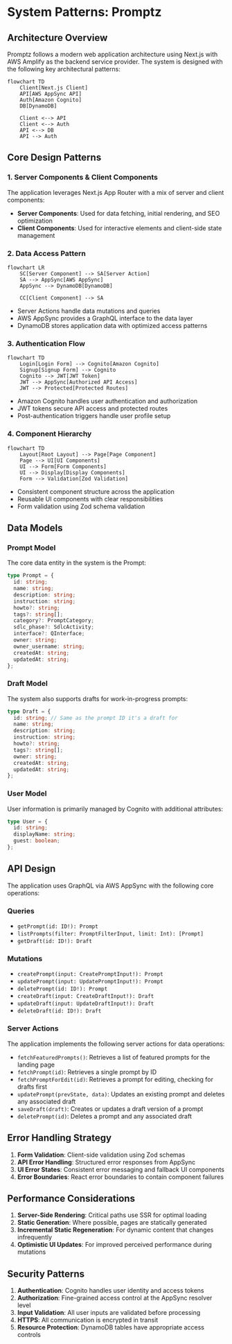 # System Patterns: Promptz

## Architecture Overview

Promptz follows a modern web application architecture using Next.js with AWS Amplify as the backend service provider. The system is designed with the following key architectural patterns:

```mermaid
flowchart TD
    Client[Next.js Client]
    API[AWS AppSync API]
    Auth[Amazon Cognito]
    DB[DynamoDB]

    Client <--> API
    Client <--> Auth
    API <--> DB
    API --> Auth
```

## Core Design Patterns

### 1. Server Components & Client Components

The application leverages Next.js App Router with a mix of server and client components:

- **Server Components**: Used for data fetching, initial rendering, and SEO optimization
- **Client Components**: Used for interactive elements and client-side state management

### 2. Data Access Pattern

```mermaid
flowchart LR
    SC[Server Component] --> SA[Server Action]
    SA --> AppSync[AWS AppSync]
    AppSync --> DynamoDB[DynamoDB]

    CC[Client Component] --> SA
```

- Server Actions handle data mutations and queries
- AWS AppSync provides a GraphQL interface to the data layer
- DynamoDB stores application data with optimized access patterns

### 3. Authentication Flow

```mermaid
flowchart TD
    Login[Login Form] --> Cognito[Amazon Cognito]
    Signup[Signup Form] --> Cognito
    Cognito --> JWT[JWT Token]
    JWT --> AppSync[Authorized API Access]
    JWT --> Protected[Protected Routes]
```

- Amazon Cognito handles user authentication and authorization
- JWT tokens secure API access and protected routes
- Post-authentication triggers handle user profile setup

### 4. Component Hierarchy

```mermaid
flowchart TD
    Layout[Root Layout] --> Page[Page Component]
    Page --> UI[UI Components]
    UI --> Form[Form Components]
    UI --> Display[Display Components]
    Form --> Validation[Zod Validation]
```

- Consistent component structure across the application
- Reusable UI components with clear responsibilities
- Form validation using Zod schema validation

## Data Models

### Prompt Model

The core data entity in the system is the Prompt:

```typescript
type Prompt = {
  id: string;
  name: string;
  description: string;
  instruction: string;
  howto?: string;
  tags?: string[];
  category?: PromptCategory;
  sdlc_phase?: SdlcActivity;
  interface?: QInterface;
  owner: string;
  owner_username: string;
  createdAt: string;
  updatedAt: string;
};
```

### Draft Model

The system also supports drafts for work-in-progress prompts:

```typescript
type Draft = {
  id: string; // Same as the prompt ID it's a draft for
  name: string;
  description: string;
  instruction: string;
  howto?: string;
  tags?: string[];
  owner: string;
  createdAt: string;
  updatedAt: string;
};
```

### User Model

User information is primarily managed by Cognito with additional attributes:

```typescript
type User = {
  id: string;
  displayName: string;
  guest: boolean;
};
```

## API Design

The application uses GraphQL via AWS AppSync with the following core operations:

### Queries

- `getPrompt(id: ID!): Prompt`
- `listPrompts(filter: PromptFilterInput, limit: Int): [Prompt]`
- `getDraft(id: ID!): Draft`

### Mutations

- `createPrompt(input: CreatePromptInput!): Prompt`
- `updatePrompt(input: UpdatePromptInput!): Prompt`
- `deletePrompt(id: ID!): Prompt`
- `createDraft(input: CreateDraftInput!): Draft`
- `updateDraft(input: UpdateDraftInput!): Draft`
- `deleteDraft(id: ID!): Draft`

### Server Actions

The application implements the following server actions for data operations:

- `fetchFeaturedPrompts()`: Retrieves a list of featured prompts for the landing page
- `fetchPrompt(id)`: Retrieves a single prompt by ID
- `fetchPromptForEdit(id)`: Retrieves a prompt for editing, checking for drafts first
- `updatePrompt(prevState, data)`: Updates an existing prompt and deletes any associated draft
- `saveDraft(draft)`: Creates or updates a draft version of a prompt
- `deletePrompt(id)`: Deletes a prompt and any associated draft

## Error Handling Strategy

1. **Form Validation**: Client-side validation using Zod schemas
2. **API Error Handling**: Structured error responses from AppSync
3. **UI Error States**: Consistent error messaging and fallback UI components
4. **Error Boundaries**: React error boundaries to contain component failures

## Performance Considerations

1. **Server-Side Rendering**: Critical paths use SSR for optimal loading
2. **Static Generation**: Where possible, pages are statically generated
3. **Incremental Static Regeneration**: For dynamic content that changes infrequently
4. **Optimistic UI Updates**: For improved perceived performance during mutations

## Security Patterns

1. **Authentication**: Cognito handles user identity and access tokens
2. **Authorization**: Fine-grained access control at the AppSync resolver level
3. **Input Validation**: All user inputs are validated before processing
4. **HTTPS**: All communication is encrypted in transit
5. **Resource Protection**: DynamoDB tables have appropriate access controls
